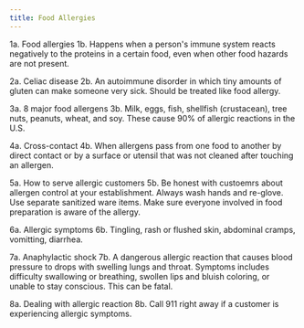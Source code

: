```yaml
---
title: Food Allergies
---
```


1a. Food allergies
1b. Happens when a person's immune system reacts negatively to the proteins in a certain food, even when other food hazards are not present.

2a. Celiac disease
2b. An autoimmune disorder in which tiny amounts of gluten can make someone very sick. Should be treated like food allergy.

3a. 8 major food allergens
3b. Milk, eggs, fish, shellfish (crustacean), tree nuts, peanuts, wheat, and soy. These cause 90% of allergic reactions in the U.S.

4a. Cross-contact
4b. When allergens pass from one food to another by direct contact or by a surface or utensil that was not cleaned after touching an allergen.

5a. How to serve allergic customers
5b. Be honest with custoemrs about allergen control at your establishment. Always wash hands and re-glove. Use separate sanitized ware items. Make sure everyone involved in food preparation is aware of the allergy.

6a. Allergic symptoms
6b. Tingling, rash or flushed skin, abdominal cramps, vomitting, diarrhea.

7a. Anaphylactic shock
7b. A dangerous allergic reaction that causes blood pressure to drops with swelling lungs and throat. Symptoms includes difficulty swallowing or breathing, swollen lips and bluish coloring, or unable to stay conscious. This can be fatal.

8a. Dealing with allergic reaction
8b. Call 911 right away if a customer is experiencing allergic symptoms.